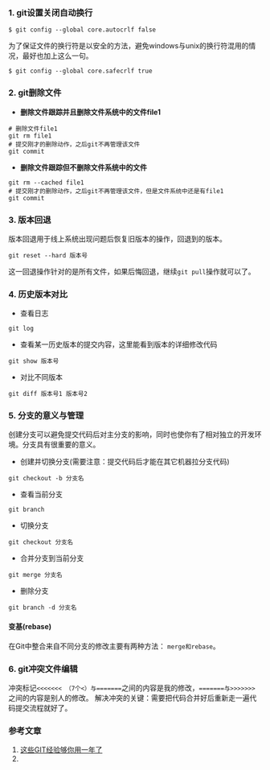 ### 1. git设置关闭自动换行

```
$ git config --global core.autocrlf false 
```
为了保证文件的换行符是以安全的方法，避免windows与unix的换行符混用的情况，最好也加上这么一句。

```
$ git config --global core.safecrlf true
```

### 2. git删除文件
* **删除文件跟踪并且删除文件系统中的文件file1**

```
# 删除文件file1
git rm file1
# 提交刚才的删除动作，之后git不再管理该文件
git commit
```
* **删除文件跟踪但不删除文件系统中的文件**

```
git rm --cached file1 
# 提交刚才的删除动作，之后git不再管理该文件，但是文件系统中还是有file1
git commit
```

### 3. 版本回退
版本回退用于线上系统出现问题后恢复旧版本的操作，回退到的版本。

```
git reset --hard 版本号 
```
这一回退操作针对的是所有文件，如果后悔回退，继续`git pull`操作就可以了。

### 4. 历史版本对比
* 查看日志

```
git log
```
* 查看某一历史版本的提交内容，这里能看到版本的详细修改代码

```
git show 版本号
```
* 对比不同版本

```
git diff 版本号1 版本号2
```

### 5. 分支的意义与管理

创建分支可以避免提交代码后对主分支的影响，同时也使你有了相对独立的开发环境。分支具有很重要的意义。

* 创建并切换分支(需要注意：提交代码后才能在其它机器拉分支代码)

```
git checkout -b 分支名
``` 
* 查看当前分支

```
git branch 
```
* 切换分支

```
git checkout 分支名
```
* 合并分支到当前分支

```
git merge 分支名
```
* 删除分支

```
git branch -d 分支名
```
#### 变基(rebase)
在Git中整合来自不同分支的修改主要有两种方法： `merge和rebase`。

### 6. git冲突文件编辑
冲突标记`<<<<<<< （7个<）与=======`之间的内容是我的修改，`=======与>>>>>>>`之间的内容是别人的修改。
解决冲突的关键：需要把代码合并好后重新走一遍代码提交流程就好了。

### 参考文章
1. [这些GIT经验够你用一年了](http://www.techug.com/post/some-git-tips.html)
2. 